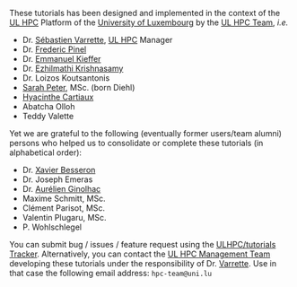 These tutorials has been designed and implemented in the context of the [UL HPC](http://hpc.uni.lu) Platform of the [University of Luxembourg](http://www.uni.lu) by the [UL HPC Team](https://hpc.uni.lu/about/team.html#system-administrators), _i.e._

* Dr. [Sébastien Varrette](https://varrette.gforge.uni.lu/), [UL HPC](http://hpc.uni.lu) Manager
* Dr. [Frederic Pinel](https://wwwen.uni.lu/recherche/fstc/computer_science_and_communications_research_unit/members/frederic_pinel_2)
* Dr. [Emmanuel Kieffer](https://wwwen.uni.lu/recherche/fstc/computer_science_and_communications_research_unit/members/emmanuel_kieffer)
* Dr. [Ezhilmathi Krishnasamy](https://wwwen.uni.lu/snt/people/ezhilmathi_krishnasamy)
* Dr. Loizos Koutsantonis
* [Sarah Peter](https://wwwen.uni.lu/lcsb/people/sarah_peter), MSc. (born Diehl)
* [Hyacinthe Cartiaux](https://wwwen.uni.lu/recherche/fstc/computer_science_and_communications_research_unit/members/hyacinthe_cartiaux)
* Abatcha Olloh
* Teddy Valette


Yet we are grateful to the following (eventually former users/team alumni) persons who helped us to consolidate or complete these tutorials (in alphabetical order):

* Dr. [Xavier Besseron](http://staff.uni.lu/xavier.besseron)
* Dr. Joseph Emeras
* Dr. [Aurélien Ginolhac](https://wwwen.uni.lu/recherche/fstc/life_sciences_research_unit/core_positions/bioinformatics)
* Maxime Schmitt, MSc.
* Clément Parisot, MSc.
* Valentin Plugaru, MSc.
* P. Wohlschlegel

You can submit bug / issues / feature request using the [ULHPC/tutorials Tracker](https://github.com/ULHPC/puppet-sysadmins/issues).
Alternatively, you can contact the [UL HPC Management Team](https://hpc.uni.lu/about/team.html) developing these tutorials under the responsibility of Dr. [Varrette](https://varrette.gforge.uni.lu). Use in that case the following email address: `hpc-team@uni.lu`
